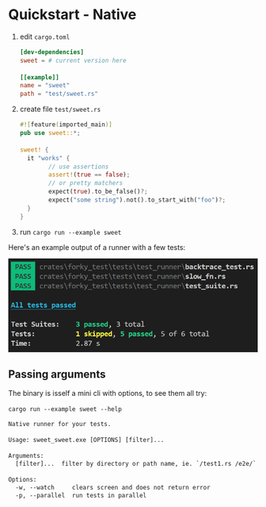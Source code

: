 # Quickstart - Native


1. edit `cargo.toml`
	```toml
	[dev-dependencies]
	sweet = # current version here

	[[example]]
	name = "sweet"
	path = "test/sweet.rs"
	```
1. create file `test/sweet.rs`
	```rs
	#![feature(imported_main)]
	pub use sweet::*;

	sweet! {
	  it "works" {
			// use assertions
			assert!(true == false);
			// or pretty matchers
			expect(true).to_be_false()?;
			expect("some string").not().to_start_with("foo")?;
	  }
	}
	```
1. run `cargo run --example sweet`


Here's an example output of a runner with a few tests:

![native-runner](images/success.png)

## Passing arguments

The binary is isself a mini cli with options, to see them all try:

`cargo run --example sweet --help`

```
Native runner for your tests.

Usage: sweet_sweet.exe [OPTIONS] [filter]...

Arguments:
  [filter]...  filter by directory or path name, ie. `/test1.rs /e2e/`

Options:
  -w, --watch     clears screen and does not return error
  -p, --parallel  run tests in parallel
```